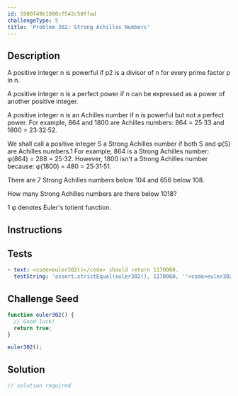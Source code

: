 ```yaml
---
id: 5900f49b1000cf542c50ffad
challengeType: 5
title: 'Problem 302: Strong Achilles Numbers'
---
```


## Description
<section id='description'>
A positive integer n is powerful if p2 is a divisor of n for every prime factor p in n.


A positive integer n is a perfect power if n can be expressed as a power of another positive integer.


A positive integer n is an Achilles number if n is powerful but not a perfect power. For example, 864 and 1800 are Achilles numbers: 864 = 25·33 and 1800 = 23·32·52.


We shall call a positive integer S a Strong Achilles number if both S and φ(S) are Achilles numbers.1
For example, 864 is a Strong Achilles number: φ(864) = 288 = 25·32. However, 1800 isn't a Strong Achilles number because: φ(1800) = 480 = 25·31·51.

There are 7 Strong Achilles numbers below 104 and 656 below 108.


How many Strong Achilles numbers are there below 1018?


1 φ denotes Euler's totient function.
</section>

## Instructions
<section id='instructions'>

</section>

## Tests
<section id='tests'>

```yml
- text: <code>euler302()</code> should return 1170060.
  testString: 'assert.strictEqual(euler302(), 1170060, ''<code>euler302()</code> should return 1170060.'');'

```

</section>

## Challenge Seed
<section id='challengeSeed'>

<div id='js-seed'>

```js
function euler302() {
  // Good luck!
  return true;
}

euler302();
```

</div>



</section>

## Solution
<section id='solution'>

```js
// solution required
```
</section>
